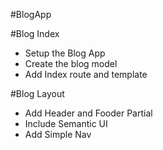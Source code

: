 #BlogApp

#Blog Index
* Setup the Blog App
* Create the blog model
* Add Index route and template

#Blog Layout
* Add Header and Fooder Partial
* Include Semantic UI
* Add Simple Nav